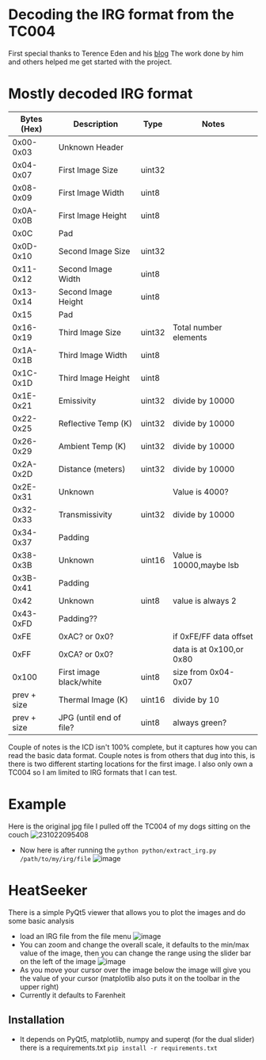 # Decoding the IRG format from the TC004
First special thanks to Terence Eden and his
[blog](https://shkspr.mobi/blog/2023/02/reverse-engineering-the-irg-infrared-thermal-imaging-format-help-needed/)
The work done by him and others helped me get started with the project.  

# Mostly decoded IRG format
| Bytes (Hex) | Description             | Type   | Notes                   |
|-------------|-------------------------|--------|-------------------------|
| 0x00-0x03   | Unknown Header          |        |                         |
| 0x04-0x07   | First Image Size        | uint32 |                         |
| 0x08-0x09   | First Image Width       |  uint8 |                         |
| 0x0A-0x0B   | First Image Height      |  uint8 |                         |
| 0x0C        | Pad                     |        |                         |
| 0x0D-0x10   | Second Image Size       | uint32 |                         |
| 0x11-0x12   | Second Image Width      |  uint8 |                         |
| 0x13-0x14   | Second Image Height     |  uint8 |                         |
| 0x15        | Pad                     |        |                         |
| 0x16-0x19   | Third Image Size        | uint32 | Total number elements   |
| 0x1A-0x1B   | Third Image Width       |  uint8 |                         |
| 0x1C-0x1D   | Third Image Height      |  uint8 |                         |
| 0x1E-0x21   | Emissivity              | uint32 | divide by 10000         |
| 0x22-0x25   | Reflective Temp (K)     | uint32 | divide by 10000         |
| 0x26-0x29   | Ambient Temp (K)        | uint32 | divide by 10000         |
| 0x2A-0x2D   | Distance (meters)       | uint32 | divide by 10000         |
| 0x2E-0x31   | Unknown                 |        | Value is 4000?          |
| 0x32-0x33   | Transmissivity          | uint32 | divide by 10000         |
| 0x34-0x37   | Padding                 |        |                         |
| 0x38-0x3B   | Unknown                 | uint16 | Value is 10000,maybe lsb|
| 0x3B-0x41   | Padding                 |        |                         |
| 0x42        | Unknown                 |  uint8 | value is always 2       |
| 0x43-0xFD   | Padding??               |        |                         |
| 0xFE        | 0xAC? or 0x0?           |        | if 0xFE/FF data offset  |
| 0xFF        | 0xCA? or 0x0?           |        | data is at 0x100,or 0x80|
| 0x100       | First image black/white |  uint8 | size from 0x04-0x07     |
| prev  + size| Thermal Image (K)       |  uint16| divide by 10            |
| prev  + size| JPG (until end of file? |  uint8 | always green?           |

Couple of notes is the ICD isn't 100% complete, but it captures how you can read
the basic data format.  Couple notes is from others that dug into this, is there
is two different starting locations for the first image.  I also only own a
TC004 so I am limited to IRG formats that I can test.
# Example
Here is the original jpg file I pulled off the TC004 of my dogs sitting on the couch
![231022095408](https://github.com/crroush/heatseeker/assets/9982203/5261b108-a047-4aa9-a080-302a278f40a2)
* Now here is after running the `python python/extract_irg.py /path/to/my/irg/file`
![image](https://github.com/crroush/heatseeker/assets/9982203/89d1b418-990b-4320-b671-896c31df21da)

# HeatSeeker
There is a simple PyQt5 viewer that allows you to plot the images and do some basic analysis
* load an IRG file from the file menu
![image](https://github.com/crroush/heatseeker/assets/9982203/4c2761fe-689e-4ce6-ac71-0bdfa634c4d0)
* You can zoom and change the overall scale, it defaults to the min/max value of the image, then you can change the range using the slider bar on the left of the image
![image](https://github.com/crroush/heatseeker/assets/9982203/a17c6ea2-048f-4995-97bf-9a129c22b6a2)
* As you move your cursor over the image below the image will give you the value of your cursor (matplotlib also puts it on the toolbar in the upper right)
* Currently it defaults to Farenheit
## Installation
* It depends on PyQt5, matplotlib, numpy and superqt (for the dual slider)
there is a requirements.txt
`pip install -r requirements.txt`


